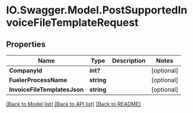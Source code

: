 # IO.Swagger.Model.PostSupportedInvoiceFileTemplateRequest
## Properties

Name | Type | Description | Notes
------------ | ------------- | ------------- | -------------
**CompanyId** | **int?** |  | [optional] 
**FuelerProcessName** | **string** |  | [optional] 
**InvoiceFileTemplatesJson** | **string** |  | [optional] 

[[Back to Model list]](../README.md#documentation-for-models) [[Back to API list]](../README.md#documentation-for-api-endpoints) [[Back to README]](../README.md)

